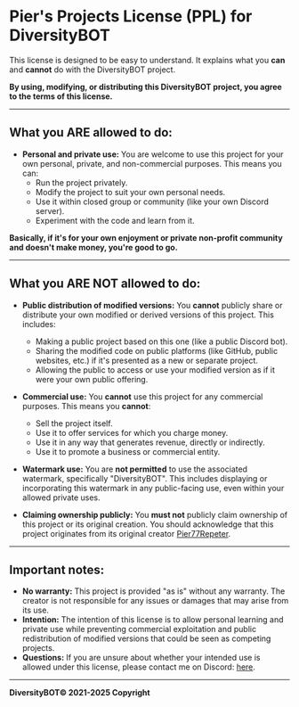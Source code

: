 # Pier's Projects License (PPL) for DiversityBOT

This license is designed to be easy to understand. It explains what you **can** and **cannot** do with the DiversityBOT project.

**By using, modifying, or distributing this DiversityBOT project, you agree to the terms of this license.**

---

## What you **ARE** allowed to do:

- **Personal and private use:** You are welcome to use this project for your own personal, private, and non-commercial purposes. This means you can:
  - Run the project privately.
  - Modify the project to suit your own personal needs.
  - Use it within closed group or community (like your own Discord server).
  - Experiment with the code and learn from it.

**Basically, if it's for your own enjoyment or private non-profit community and doesn't make money, you're good to go.**

---

## What you **ARE NOT** allowed to do:

- **Public distribution of modified versions:** You **cannot** publicly share or distribute your own modified or derived versions of this project. This includes:

  - Making a public project based on this one (like a public Discord bot).
  - Sharing the modified code on public platforms (like GitHub, public websites, etc.) if it's presented as a new or separate project.
  - Allowing the public to access or use your modified version as if it were your own public offering.

- **Commercial use:** You **cannot** use this project for any commercial purposes. This means you **cannot**:

  - Sell the project itself.
  - Use it to offer services for which you charge money.
  - Use it in any way that generates revenue, directly or indirectly.
  - Use it to promote a business or commercial entity.

- **Watermark use:** You are **not permitted** to use the associated watermark, specifically "DiversityBOT". This includes displaying or incorporating this watermark in any public-facing use, even within your allowed private uses.

- **Claiming ownership publicly:** You **must not** publicly claim ownership of this project or its original creation. You should acknowledge that this project originates from its original creator [Pier77Repeter](https://github.com/Pier77Repeter).

---

## Important notes:

- **No warranty:** This project is provided "as is" without any warranty. The creator is not responsible for any issues or damages that may arise from its use.
- **Intention:** The intention of this license is to allow personal learning and private use while preventing commercial exploitation and public redistribution of modified versions that could be seen as competing projects.
- **Questions:** If you are unsure about whether your intended use is allowed under this license, please contact me on Discord: [here](https://discord.gg/KxadTdz).

---

**DiversityBOT© 2021-2025 Copyright**
